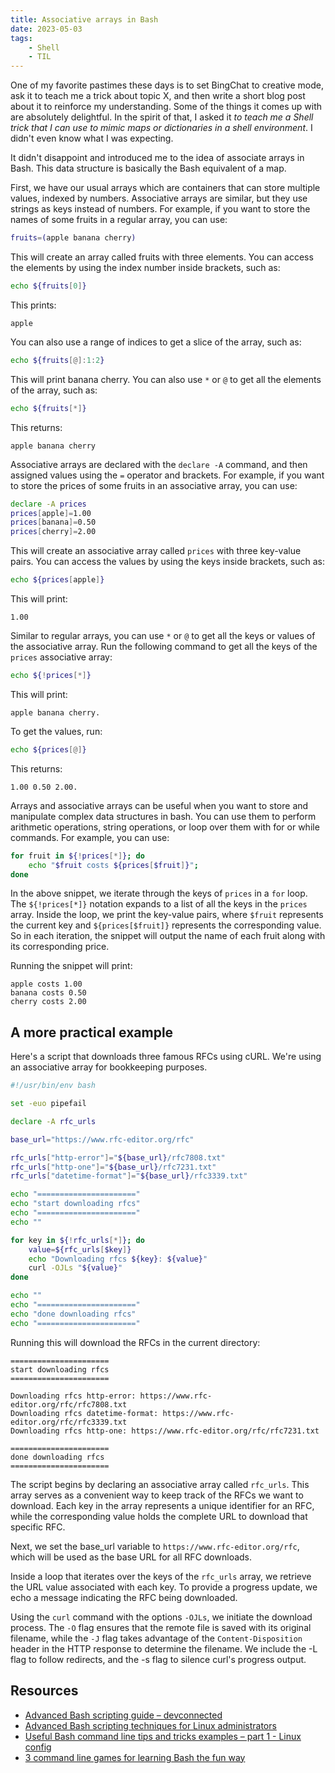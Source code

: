 ```yaml
---
title: Associative arrays in Bash
date: 2023-05-03
tags:
    - Shell
    - TIL
---
```


One of my favorite pastimes these days is to set BingChat to creative mode, ask it to
teach me a trick about topic X, and then write a short blog post about it to reinforce
my understanding. Some of the things it comes up with are absolutely delightful. In the
spirit of that, I asked it *to teach me a Shell trick that I can use to mimic maps or
dictionaries in a shell environment*. I didn't even know what I was expecting.

It didn't disappoint and introduced me to the idea of associate arrays in Bash. This
data structure is basically the Bash equivalent of a map.

First, we have our usual arrays which are containers that can store multiple values,
indexed by numbers. Associative arrays are similar, but they use strings as keys instead
of numbers. For example, if you want to store the names of some fruits in a regular
array, you can use:

```bash
fruits=(apple banana cherry)
```

This will create an array called fruits with three elements. You can access the elements
by using the index number inside brackets, such as:

```bash
echo ${fruits[0]}
```

This prints:

```
apple
```

You can also use a range of indices to get a slice of the array, such as:

```bash
echo ${fruits[@]:1:2}
```

This will print banana cherry. You can also use `*` or `@` to get all the elements of
the array, such as:

```bash
echo ${fruits[*]}
```

This returns:

```
apple banana cherry
```

Associative arrays are declared with the `declare -A` command, and then assigned values
using the `=` operator and brackets. For example, if you want to store the prices of
some fruits in an associative array, you can use:

```bash
declare -A prices
prices[apple]=1.00
prices[banana]=0.50
prices[cherry]=2.00
```

This will create an associative array called `prices` with three key-value pairs. You
can access the values by using the keys inside brackets, such as:

```bash
echo ${prices[apple]}
```

This will print:

```
1.00
```

Similar to regular arrays, you can use `*` or `@` to get all the keys or values of the
associative array. Run the following command to get all the keys of the `prices`
associative array:

```bash
echo ${!prices[*]}
```

This will print:

```
apple banana cherry.
```

To get the values, run:

```bash
echo ${prices[@]}
```

This returns:

```
1.00 0.50 2.00.
```

Arrays and associative arrays can be useful when you want to store and manipulate
complex data structures in bash. You can use them to perform arithmetic operations,
string operations, or loop over them with for or while commands. For example, you can
use:

```bash
for fruit in ${!prices[*]}; do
    echo "$fruit costs ${prices[$fruit]}";
done
```

In the above snippet, we iterate through the keys of `prices` in a `for` loop. The
`${!prices[*]}` notation expands to a list of all the keys in the `prices` array. Inside
the loop, we print the key-value pairs, where `$fruit` represents the current key and
`${prices[$fruit]}` represents the corresponding value. So in each iteration, the
snippet will output the name of each fruit along with its corresponding price.

Running the snippet will print:

```
apple costs 1.00
banana costs 0.50
cherry costs 2.00
```

## A more practical example

Here's a script that downloads three famous RFCs using cURL. We're using an associative array
for bookkeeping purposes.

```bash
#!/usr/bin/env bash

set -euo pipefail

declare -A rfc_urls

base_url="https://www.rfc-editor.org/rfc"

rfc_urls["http-error"]="${base_url}/rfc7808.txt"
rfc_urls["http-one"]="${base_url}/rfc7231.txt"
rfc_urls["datetime-format"]="${base_url}/rfc3339.txt"

echo "======================"
echo "start downloading rfcs"
echo "======================"
echo ""

for key in ${!rfc_urls[*]}; do
    value=${rfc_urls[$key]}
    echo "Downloading rfcs ${key}: ${value}"
    curl -OJLs "${value}"
done

echo ""
echo "======================"
echo "done downloading rfcs"
echo "======================"
```

Running this will download the RFCs in the current directory:

```
======================
start downloading rfcs
======================

Downloading rfcs http-error: https://www.rfc-editor.org/rfc/rfc7808.txt
Downloading rfcs datetime-format: https://www.rfc-editor.org/rfc/rfc3339.txt
Downloading rfcs http-one: https://www.rfc-editor.org/rfc/rfc7231.txt

======================
done downloading rfcs
======================
```

The script begins by declaring an associative array called `rfc_urls`. This array serves
as a convenient way to keep track of the RFCs we want to download. Each key in the array
represents a unique identifier for an RFC, while the corresponding value holds the
complete URL to download that specific RFC.

Next, we set the base_url variable to `https://www.rfc-editor.org/rfc`, which will be
used as the base URL for all RFC downloads.

Inside a loop that iterates over the keys of the `rfc_urls` array, we retrieve the URL
value associated with each key. To provide a progress update, we echo a message
indicating the RFC being downloaded.

Using the `curl` command with the options `-OJLs`, we initiate the download process.
The `-O` flag ensures that the remote file is saved with its original filename, while
the `-J` flag takes advantage of the `Content-Disposition` header in the HTTP response
to determine the filename. We include the -L flag to follow redirects, and the -s flag
to silence curl's progress output.

## Resources

* [Advanced Bash scripting guide – devconnected]
* [Advanced Bash scripting techniques for Linux administrators]
* [Useful Bash command line tips and tricks examples – part 1 - Linux config]
* [3 command line games for learning Bash the fun way]

[Advanced Bash scripting guide – devconnected]: https://devconnected.com/advanced-bash-scripting-guide/
[Advanced Bash scripting techniques for Linux administrators]: https://tecadmin.net/advanced-bash-scripting-techniques/
[Useful Bash command line tips and tricks examples – part 1 - Linux config]: https://linuxconfig.org/useful-bash-command-line-tips-and-tricks-examples-part-1
[3 command line games for learning Bash the fun way]: https://opensource.com/article/19/10/learn-bash-command-line-games
